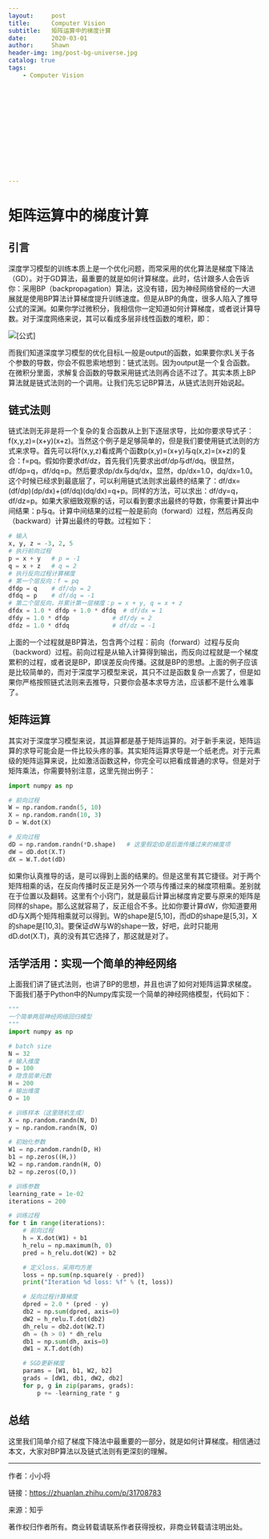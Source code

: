 ```yaml
---
layout:     post
title:      Computer Vision
subtitle:   矩阵运算中的梯度计算
date:       2020-03-01
author:     Shawn
header-img: img/post-bg-universe.jpg
catalog: true
tags:
    - Computer Vision














---
```


# 矩阵运算中的梯度计算

## 引言

深度学习模型的训练本质上是一个优化问题，而常采用的优化算法是梯度下降法（GD）。对于GD算法，最重要的就是如何计算梯度。此时，估计跟多人会告诉你：采用BP（backpropagation）算法，这没有错，因为神经网络曾经的一大进展就是使用BP算法计算梯度提升训练速度。但是从BP的角度，很多人陷入了推导公式的深渊。如果你学过微积分，我相信你一定知道如何计算梯度，或者说计算导数。对于深度网络来说，其可以看成多层非线性函数的堆积，即：

![[公式]](https://www.zhihu.com/equation?tex=output%3Df_%7Bn%7D%28%5Ctheta+_%7Bn%7D%2C+f_%7Bn-1%7D%28%5Ctheta+_%7Bn-1%7D%2C...%29%29)

而我们知道深度学习模型的优化目标L一般是output的函数，如果要你求L关于各个参数的导数，你会不假思索地想到：链式法则。因为output是一个复合函数。在微积分里面，求解复合函数的导数采用链式法则再合适不过了。其实本质上BP算法就是链式法则的一个调用。让我们先忘记BP算法，从链式法则开始说起。

## 链式法则

链式法则无非是将一个复杂的复合函数从上到下逐层求导，比如你要求导式子：f(x,y,z)=(x+y)(x+z)。当然这个例子是足够简单的，但是我们要使用链式法则的方式来求导。首先可以将f(x,y,z)看成两个函数p(x,y)=(x+y)与q(x,z)=(x+z)的复合：f=pq。假如你要求df/dz，首先我们先要求出df/dp与df/dq。很显然，df/dp=q，df/dq=p。然后要求dp/dx与dq/dx，显然，dp/dx=1.0，dq/dx=1.0。这个时候已经求到最底层了，可以利用链式法则求出最终的结果了：df/dx=(df/dp)(dp/dx)+(df/dq)(dq/dx)=q+p。同样的方法，可以求出：df/dy=q，df/dz=p。如果大家细致观察的话，可以看到要求出最终的导数，你需要计算出中间结果：p与q。计算中间结果的过程一般是前向（forward）过程，然后再反向（backward）计算出最终的导数。过程如下：

```python
# 输入
x, y, z = -3, 2, 5
# 执行前向过程
p = x + y   # p = -1
q = x + z   # q = 2
# 执行反向过程计算梯度
# 第一个层反向：f = pq
dfdp = q    # df/dp = 2
dfdq = p    # df/dq = -1
# 第二个层反向，并累计第一层梯度：p = x + y, q = x + z
dfdx = 1.0 * dfdp + 1.0 * dfdq  # df/dx = 1
dfdy = 1.0 * dfdp            # df/dy = 2
dfdz = 1.0 * dfdq            # df/dz = -1
```

上面的一个过程就是BP算法，包含两个过程：前向（forward）过程与反向（backword）过程。前向过程是从输入计算得到输出，而反向过程就是一个梯度累积的过程，或者说是BP，即误差反向传播。这就是BP的思想。上面的例子应该是比较简单的，而对于深度学习模型来说，其只不过是函数复杂一点罢了，但是如果你严格按照链式法则来去推导，只要你会基本求导方法，应该都不是什么难事了。

## 矩阵运算

其实对于深度学习模型来说，其运算都是基于矩阵运算的。对于新手来说，矩阵运算的求导可能会是一件比较头疼的事。其实矩阵运算求导是一个纸老虎。对于元素级的矩阵运算来说，比如激活函数这种，你完全可以把看成普通的求导。但是对于矩阵乘法，你需要特别注意，这里先抛出例子：

```python
import numpy as np

# 前向过程
W = np.random.randn(5, 10)
X = np.random.randn(10, 3)
D = W.dot(X)

# 反向过程
dD = np.random.randn(*D.shape)   # 这里假定dD是后面传播过来的梯度项
dW = dD.dot(X.T) 
dX = W.T.dot(dD)
```

如果你认真推导的话，是可以得到上面的结果的。但是这里有其它捷径。对于两个矩阵相乘的话，在反向传播时反正是另外一个项与传播过来的梯度项相乘。差别就在于位置以及翻转。这里有个小窍门，就是最后计算出梯度肯定要与原来的矩阵是同样的shape。那么这就容易了，反正组合不多。比如你要计算dW，你知道要用dD与X两个矩阵相乘就可以得到。W的shape是[5,10]，而dD的shape是[5,3]，X的shape是[10,3]。要保证dW与W的shape一致，好吧，此时只能用dD.dot(X.T)，真的没有其它选择了，那这就是对了。

## 活学活用：实现一个简单的神经网络

上面我们讲了链式法则，也讲了BP的思想，并且也讲了如何对矩阵运算求梯度。下面我们基于Python中的Numpy库实现一个简单的神经网络模型，代码如下：

```python
"""
一个简单两层神经网络回归模型
"""
import numpy as np

# batch size
N = 32
# 输入维度
D = 100
# 隐含层单元数
H = 200
# 输出维度
O = 10

# 训练样本（这里随机生成）
X = np.random.randn(N, D)
y = np.random.randn(N, O)

# 初始化参数
W1 = np.random.randn(D, H)
b1 = np.zeros((H,))
W2 = np.random.randn(H, O)
b2 = np.zeros((O,))

# 训练参数
learning_rate = 1e-02
iterations = 200

# 训练过程
for t in range(iterations):
    # 前向过程
    h = X.dot(W1) + b1
    h_relu = np.maximum(h, 0)
    pred = h_relu.dot(W2) + b2

    # 定义loss，采用均方差
    loss = np.sum(np.square(y - pred))
    print("Iteration %d loss: %f" % (t, loss))

    # 反向过程计算梯度
    dpred = 2.0 * (pred - y)
    db2 = np.sum(dpred, axis=0)
    dW2 = h_relu.T.dot(db2)
    dh_relu = db2.dot(W2.T)
    dh = (h > 0) * dh_relu
    db1 = np.sum(dh, axis=0)
    dW1 = X.T.dot(dh)

    # SGD更新梯度
    params = [W1, b1, W2, b2]
    grads = [dW1, db1, dW2, db2]
    for p, g in zip(params, grads):
        p += -learning_rate * g
```

## 总结

这里我们简单介绍了梯度下降法中最重要的一部分，就是如何计算梯度。相信通过本文，大家对BP算法以及链式法则有更深刻的理解。

------

作者：小小将

链接：[<https://zhuanlan.zhihu.com/p/31708783>](https://www.zhihu.com/question/20258015/answer/72942383)

来源：知乎

著作权归作者所有。商业转载请联系作者获得授权，非商业转载请注明出处。